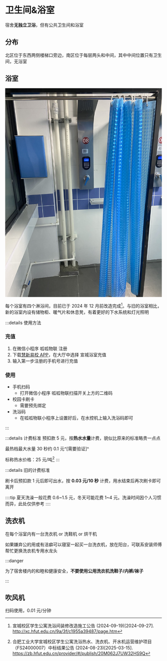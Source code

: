 # 卫生间&浴室

宿舍**无独立卫浴**，但有公共卫生间和浴室

## 分布

北区位于东西两侧楼梯口旁边，南区位于每层两头和中间，其中中间位置只有卫生间，无浴室

## 浴室

![浴室](./bathroom.jpg)

每个浴室有四个淋浴间，目前已于 2024 年 12 月前改造完成[^1]。与旧的浴室相比，新的浴室内设有储物柜、暖气片和休息凳，有着更好的下水系统和灯光照明

:::details 使用方法

### 充值

1. 在微信小程序 呱呱物联 注册
2. 下载[慧新易校 APP](../life/app#慧新易校)，在大厅中选择 宣城浴室充值
3. 输入第一步注册的手机号进行充值

### 使用

- 手机扫码
  - 打开微信小程序 呱呱物联扫描开关上方的二维码
- 校园卡刷卡
  - 需要预先绑定
- 洗浴码
  - 在呱呱物联小程序上设置好后，在水控机上输入洗浴码即可

:::

:::details 计费标准
预扣款 5 元，按**热水水量**计费，貌似比原来的标准略贵一点点

最热档最大水量 30 秒约 0.1 元^[需要验证]^

标称热水价格：25 元/吨[^2]
:::

:::details 旧的计费标准

刷卡后预扣款 1 元后即可出水，按 **0.03 元/10 秒** 计费，用水结束后再次刷卡即可离开

::::tip
夏天洗澡一般花费 0.6~1.5 元，冬天可能花费 1~4 元。洗澡时间因个人习惯而异，此处仅供参考
::::

## 洗衣机

在每个浴室内有一台洗衣机 or 洗鞋机 or 烘干机

如果嫌弃公的用或有洁癖可以寝室一起买一台洗衣机，放在阳台，可联系安装师傅帮忙更换洗衣机专用水龙头

:::danger

为了宿舍楼内的和睦和健康安全，**不要使用公用洗衣机洗鞋子/内裤/袜子**

:::

## 吹风机

扫码使用，0.01 元/分钟

[^1]:
    宣城校区学生公寓洗浴间装修改造施工公告 (2024-09-19)\[2024-09-27].  
    <http://xc.hfut.edu.cn/9a/3f/c1955a39487/page.htm>

[^2]:
    合肥工业大学宣城校区学生公寓洗浴热水、洗衣机、开水机运营维护项目（FS24000007）中标结果公告 (2024-08-23)\[2025-03-15].  
    <https://zb.hfut.edu.cn/provider/#/publish/20M062J7UW32HS9Q>
